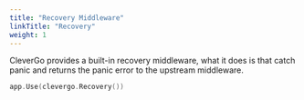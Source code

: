 ```yaml
---
title: "Recovery Middleware"
linkTitle: "Recovery"
weight: 1
---
```


CleverGo provides a built-in recovery middleware, what it does is that catch panic and returns the panic error to the upstream middleware.

```go
app.Use(clevergo.Recovery())
```
